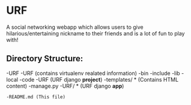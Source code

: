 # URF
A social networking webapp which allows users to give hilarious/entertaining nickname to their friends and is a lot of fun to play with!


## Directory Structure:

-URF
	-URF (contains virtualenv realated information)
		-bin
		-include
		-lib
		-local
	-code
		-URF (URF django **project**)
			-templates/ * (Contains HTML content)
			-manage.py
			-URF/ * (URF django **app**) 

	-README.md (This file)

